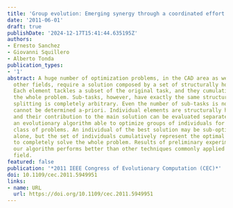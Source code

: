 ```yaml
---
title: 'Group evolution: Emerging synergy through a coordinated effort'
date: '2011-06-01'
draft: true
publishDate: '2024-12-17T15:41:44.635195Z'
authors:
- Ernesto Sanchez
- Giovanni Squillero
- Alberto Tonda
publication_types:
- '1'
abstract: A huge number of optimization problems, in the CAD area as well as in many
  other fields, require a solution composed by a set of structurally homogeneous elements.
  Each element tackles a subset of the original task, and they cumulatively solve
  the whole problem. Sub-tasks, however, have exactly the same structure, and the
  splitting is completely arbitrary. Even the number of sub-tasks is not known and
  cannot be determined a-priori. Individual elements are structurally homogeneous,
  and their contribution to the main solution can be evaluated separately. We propose
  an evolutionary algorithm able to optimize groups of individuals for solving this
  class of problems. An individual of the best solution may be sub-optimal when considered
  alone, but the set of individuals cumulatively represent the optimal group able
  to completely solve the whole problem. Results of preliminary experiments show that
  our algorithm performs better than other techniques commonly applied in the CAD
  field.
featured: false
publication: '*2011 IEEE Congress of Evolutionary Computation (CEC)*'
doi: 10.1109/cec.2011.5949951
links:
- name: URL
  url: https://doi.org/10.1109/cec.2011.5949951
---
```


